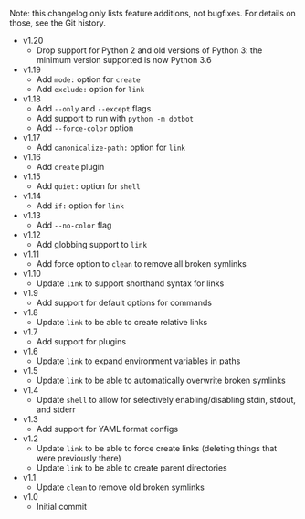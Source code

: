 Note: this changelog only lists feature additions, not bugfixes. For details on
those, see the Git history.

- v1.20
    - Drop support for Python 2 and old versions of Python 3: the minimum
      version supported is now Python 3.6
- v1.19
    - Add `mode:` option for `create`
    - Add `exclude:` option for `link`
- v1.18
    - Add `--only` and `--except` flags
    - Add support to run with `python -m dotbot`
    - Add `--force-color` option
- v1.17
    - Add `canonicalize-path:` option for `link`
- v1.16
    - Add `create` plugin
- v1.15
    - Add `quiet:` option for `shell`
- v1.14
    - Add `if:` option for `link`
- v1.13
    - Add `--no-color` flag
- v1.12
    - Add globbing support to `link`
- v1.11
    - Add force option to `clean` to remove all broken symlinks
- v1.10
    - Update `link` to support shorthand syntax for links
- v1.9
    - Add support for default options for commands
- v1.8
    - Update `link` to be able to create relative links
- v1.7
    - Add support for plugins
- v1.6
    - Update `link` to expand environment variables in paths
- v1.5
    - Update `link` to be able to automatically overwrite broken symlinks
- v1.4
    - Update `shell` to allow for selectively enabling/disabling stdin, stdout,
      and stderr
- v1.3
    - Add support for YAML format configs
- v1.2
    - Update `link` to be able to force create links (deleting things that were
      previously there)
    - Update `link` to be able to create parent directories
- v1.1
    - Update `clean` to remove old broken symlinks
- v1.0
    - Initial commit

